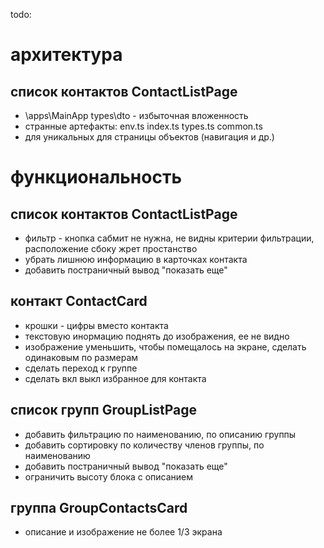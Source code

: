 todo:
# архитектура
## список контактов ContactListPage
- \apps\MainApp types\dto - избыточная вложенность
- странные артефакты: env.ts index.ts types.ts common.ts
- <Row><Col> для уникальных для страницы объектов (навигация и др.)

# функциональность
## список контактов ContactListPage
- фильтр - кнопка сабмит не нужна, не видны критерии фильтрации, расположение сбоку жрет простанство
- убрать лишнюю информацию в карточках контакта
- добавить постраничный вывод "показать еще"
## контакт ContactCard
- крошки - цифры вместо контакта
- текстовую инормацию поднять до изображения, ее не видно
- изображение уменьшить, чтобы помещалось на экране, сделать одинаковым по размерам
- сделать переход к группе
- сделать вкл выкл избранное для контакта
## список групп GroupListPage
- добавить фильтрацию по наименованию, по описанию группы
- добавить сортировку по количеству членов группы, по наименованию
- добавить постраничный вывод "показать еще"
- ограничить высоту блока с описанием
## группа GroupContactsCard
- описание и изображение не более 1/3 экрана 

